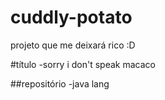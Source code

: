 # cuddly-potato
projeto que me deixará rico :D

#título 
-sorry i don't speak macaco

##repositório
-java lang 
